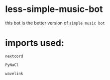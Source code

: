 # less-simple-music-bot
this bot is the better version of  `simple music bot`

# imports used:


`nextcord`


`PyNaCl`


`wavelink`
